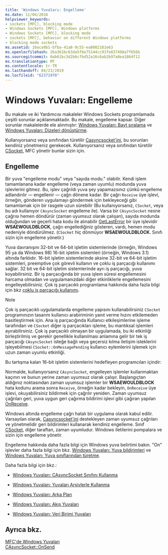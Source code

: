 ```yaml
---
title: 'Windows Yuvaları: Engelleme'
ms.date: 11/04/2016
helpviewer_keywords:
- sockets [MFC], blocking mode
- Windows Sockets [MFC], Windows platforms
- Windows Sockets [MFC], blocking mode
- sockets [MFC], behavior on different Windows platforms
- blocking mode sockets
ms.assetid: 10aca9b1-bfba-41a8-9c55-ea8082181e63
ms.openlocfilehash: 26a361bc63da5f6e75144cc91fe837498a7f656b
ms.sourcegitcommit: 0ab61bc3d2b6cfbd52a16c6ab2b97a8ea1864f12
ms.translationtype: MT
ms.contentlocale: tr-TR
ms.lasthandoff: 04/23/2019
ms.locfileid: "62371970"
---
```

# <a name="windows-sockets-blocking"></a>Windows Yuvaları: Engelleme

Bu makale ve iki Yardımcısı makaleler Windows Sockets programlamada çeşitli sorunlar açıklanmaktadır. Bu makale, engelleme kapsar. Diğer sorunlar makalelerde ele alınmıştır: [Windows Yuvaları: Bayt sıralama](../mfc/windows-sockets-byte-ordering.md) ve [Windows Yuvaları: Dizeleri dönüştürme](../mfc/windows-sockets-converting-strings.md).

Kullanıyorsanız veya sınıfından türetilir [Casyncsocket'ini](../mfc/reference/casyncsocket-class.md), bu sorunları kendiniz yönetmeniz gerekecek. Kullanıyorsanız veya sınıfından türetilir [CSocket](../mfc/reference/csocket-class.md), MFC yönetir bunlar sizin için.

## <a name="blocking"></a>Engelleme

Bir yuva "engelleme modu" veya "sayıda modu." olabilir. Kendi işlem tamamlanana kadar engelleme (veya zaman uyumlu) modunda yuva işlevlerini gitmez. Bu, işlev çağrıldı yuva şey yapamazsınız çünkü engelleme adlandırılır — engellenir — çağrı dönene kadar. Bir çağrı `Receive` üye işlevi, örneğin, gönderen uygulamayı göndermek için bekleyeceği gibi tamamlamak için bir rasgele uzun sürebilir (Bu kullanıyorsanız, `CSocket`, veya bu adı kullanıyor `CAsyncSocket` engelleme ile). Varsa bir `CAsyncSocket` nesne çağrısı hemen döndürür (zaman uyumsuz olarak çalışan), sayıda modunda olduğundan ve geçerli hata kodu ile alınabilir [GetLastError](../mfc/reference/casyncsocket-class.md#getlasterror) bir üye işlevidir **WSAEWOULDBLOCK**, çağrı engellediğiniz gösteren, vardı, hemen modu nedeniyle döndürülmez. (`CSocket` hiç dönmüyor **WSAEWOULDBLOCK**. Sınıfı sizin için engelleme yönetir.)

Yuva davranışını 32-bit ve 64-bit işletim sistemlerinde (örneğin, Windows 95 ya da Windows 98) 16-bit işletim sistemleri (örneğin, Windows 3.1) altında farklıdır. 16-bit işletim sistemlerinde aksine 32-bit ve 64-bit işletim sistemleri, preemptive çok görevli kullanın ve çoklu iş parçacığı kullanımı sağlar. 32 bit ve 64-bit işletim sistemlerinde ayrı iş parçacığı, yuva koyabilirsiniz. Bir iş parçacığında bir yuva işlem süresi engellemesini harcama olmadan ve uygulamanızdaki diğer etkinliklerle engellemesini engelleyebilirsiniz. Çok iş parçacıklı programlama hakkında daha fazla bilgi için bkz [çoklu iş parçacığı kullanımı](../parallel/multithreading-support-for-older-code-visual-cpp.md).

> [!NOTE]
>  Çok iş parçacıklı uygulamalarda engelleme yapısını kullanabilirsiniz `CSocket` programınızın tasarım kullanıcı arabiriminin yanıt verme hızını etkilemeden basitleştirmek için. Ana iş parçacığında Kullanıcı etkileşimlerine işleme tarafından ve `CSocket` diğer iş parçacıkları işleme, bu mantıksal işlemleri ayırabilirsiniz. Çok iş parçacıklı olmayan bir uygulamada, bu iki etkinliği birleştirilmiş ve gerekir genellikle kullanılması anlamına gelir bir tek iş parçacığı `CAsyncSocket` isteğe bağlı veya geçersiz kılma iletişim isteklerini işleyebilmesi `CSocket::OnMessagePending` kullanıcı eylemlerini işlemek için uzun zaman uyumlu etkinliği.

Bu tartışma kalan 16-bit işletim sistemlerini hedefleyen programcıları içindir:

Normalde, kullanıyorsanız `CAsyncSocket`, engelleyen işlemler kullanmaktan kaçının ve bunun yerine zaman uyumsuz olarak çalışır. Başlangıçtan aldığınız noktasından zaman uyumsuz işlemler bir **WSAEWOULDBLOCK** hata kodunu arama sonra `Receive`, örneğin kadar bekleyin, `OnReceive` üye işlevi, okuyabilirsiniz bildirmek için çağrılır yeniden. Zaman uyumsuz çağrıları geri, yuva uygun geri çağırma bildirimi işlevi gibi çağıran yapılan [OnReceive](../mfc/reference/casyncsocket-class.md#onreceive).

Windows altında engelleme çağrı hatalı bir uygulama olarak kabul edilir. Varsayılan olarak, [Casyncsocket'ini](../mfc/reference/casyncsocket-class.md) destekleyen zaman uyumsuz çağrıları ve yönetmelidir geri bildirimleri kullanarak kendiniz engelleme. Sınıf [CSocket](../mfc/reference/csocket-class.md), diğer taraftan, zaman uyumludur. Windows iletilerini pompalara ve sizin için engelleme yönetir.

Engelleme hakkında daha fazla bilgi için Windows yuva belirtimi bakın. "On" işlevler daha fazla bilgi için bkz. [Windows Yuvaları: Yuva bildirimleri](../mfc/windows-sockets-socket-notifications.md) ve [Windows Yuvaları: Yuva sınıflarından türetme](../mfc/windows-sockets-deriving-from-socket-classes.md).

Daha fazla bilgi için bkz.:

- [Windows Yuvaları: CAsyncSocket Sınıfını Kullanma](../mfc/windows-sockets-using-class-casyncsocket.md)

- [Windows Yuvaları: Yuvaları Arşivlerle Kullanma](../mfc/windows-sockets-using-sockets-with-archives.md)

- [Windows Yuvaları: Arka Plan](../mfc/windows-sockets-background.md)

- [Windows Yuvaları: Akış Yuvaları](../mfc/windows-sockets-stream-sockets.md)

- [Windows Yuvaları: Veri Birimi Yuvaları](../mfc/windows-sockets-datagram-sockets.md)

## <a name="see-also"></a>Ayrıca bkz.

[MFC'de Windows Yuvaları](../mfc/windows-sockets-in-mfc.md)<br/>
[CAsyncSocket::OnSend](../mfc/reference/casyncsocket-class.md#onsend)
